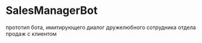 # SalesManagerBot
прототип бота, имитирующего диалог дружелюбного сотрудника  отдела продаж с клиентом

